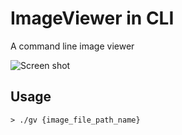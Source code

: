 # ImageViewer in CLI

A command line image viewer

![Screen shot](https://imgur.com/EHSKNPN.png)

## Usage

```
> ./gv {image_file_path_name}
```

